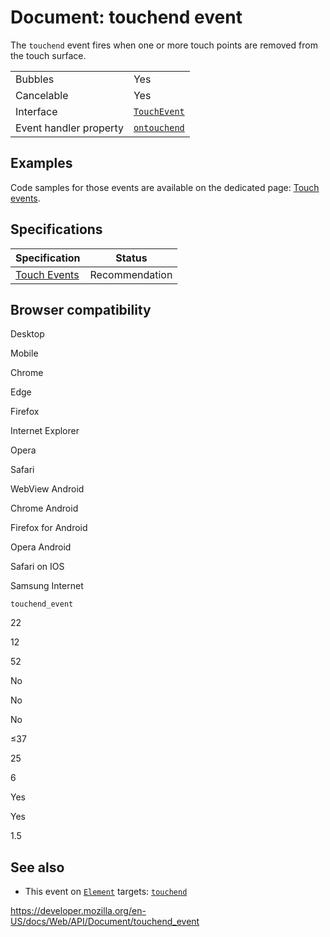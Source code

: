 # Document: touchend event

The `touchend` event fires when one or more touch points are removed from the touch surface.

<table><tbody><tr class="odd"><td>Bubbles</td><td>Yes</td></tr><tr class="even"><td>Cancelable</td><td>Yes</td></tr><tr class="odd"><td>Interface</td><td><a href="../touchevent"><code>TouchEvent</code></a></td></tr><tr class="even"><td>Event handler property</td><td><a href="../globaleventhandlers/ontouchend"><code>ontouchend</code></a></td></tr></tbody></table>

## Examples

Code samples for those events are available on the dedicated page: [Touch events](../touch_events).

## Specifications

<table><thead><tr class="header"><th>Specification</th><th>Status</th></tr></thead><tbody><tr class="odd"><td><a href="https://www.w3.org/TR/touch-events/#event-touchend">Touch Events</a></td><td><span class="spec-rec">Recommendation</span></td></tr></tbody></table>

## Browser compatibility

Desktop

Mobile

Chrome

Edge

Firefox

Internet Explorer

Opera

Safari

WebView Android

Chrome Android

Firefox for Android

Opera Android

Safari on IOS

Samsung Internet

`touchend_event`

22

12

52

No

No

No

≤37

25

6

Yes

Yes

1.5

## See also

- This event on [`Element`](../element) targets: [`touchend`](../element/touchend_event)

<a href="https://developer.mozilla.org/en-US/docs/Web/API/Document/touchend_event" class="_attribution-link">https://developer.mozilla.org/en-US/docs/Web/API/Document/touchend_event</a>

